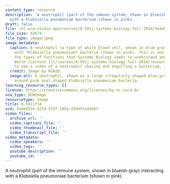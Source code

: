 ```yaml
---
content_type: resource
description: 'A neutrophil (part of the immune system, shown in blueish-gray) interacting
  with a Klebsiella pneumoniae bacterium (shown in pink). '
draft: false
file: /ol-ocw-studio-app/courses/8-591j-systems-biology-fall-2014/5a4e655e52f45f37185ad3d45fa4e667_8-591jf14.jpg
file_size: 42674
file_type: image/jpeg
image_metadata:
  caption: A neutrophil (a type of white blood cell, shown in blue-gray) interacting
    with *Klebsiella pneumoniae* bacteria (shown in pink). This is one example of
    the types of functions that Systems Biology seeks to understand and describe.
    Watch [Lecture 1](/courses/8-591j-systems-biology-fall-2014/resources/introduction-to-the-class-and-overview-of-topics)
    to see a video of a neutrophil chasing and engulfing a bacterium. (Image [CC-BY](https://creativecommons.org/licenses/by/2.0/).)
  credit: Image by NIAID
  image-alt: A neutrophil, shown as a large irregularly-shaped blue-gray cell, wrapping
    around pink oval-shaped Klebsiella pneumoniae bacteria.
learning_resource_types: []
license: https://creativecommons.org/licenses/by-nc-sa/4.0/
ocw_type: OCWImage
resourcetype: Image
title: 8-591jf14
uid: 5a4e655e-52f4-5f37-185a-d3d45fa4e667
video_files:
  archive_url: ''
  video_captions_file: ''
  video_thumbnail_file: ''
  video_transcript_file: ''
video_metadata:
  video_speakers: ''
  video_tags: ''
  youtube_description: ''
  youtube_id: ''
---
```

A neutrophil (part of the immune system, shown in blueish-gray) interacting with a Klebsiella pneumoniae bacterium (shown in pink).